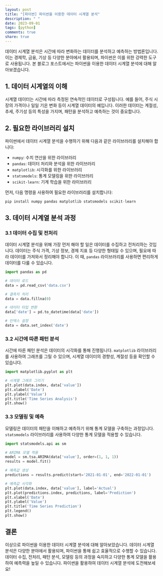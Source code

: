 ```yaml
---
layout: post
title: "[파이썬] 파이썬을 이용한 데이터 시계열 분석"
description: " "
date: 2023-09-01
tags: [python]
comments: true
share: true
---
```


데이터 시계열 분석은 시간에 따라 변화하는 데이터를 분석하고 예측하는 방법론입니다. 이는 경제학, 금융, 기상 등 다양한 분야에서 활용되며, 파이썬은 이를 위한 강력한 도구로 사용됩니다. 본 블로그 포스트에서는 파이썬을 이용한 데이터 시계열 분석에 대해 알아보겠습니다.

## 1. 데이터 시계열의 이해

시계열 데이터는 시간에 따라 측정된 연속적인 데이터로 구성됩니다. 예를 들어, 주식 시장의 가격이나 일일 기온 변화 등이 시계열 데이터의 예입니다. 이러한 데이터는 계절성, 추세, 주기성 등의 특성을 가지며, 패턴을 분석하고 예측하는 것이 중요합니다.

## 2. 필요한 라이브러리 설치

파이썬에서 데이터 시계열 분석을 수행하기 위해 다음과 같은 라이브러리를 설치해야 합니다:

- `numpy`: 수치 연산을 위한 라이브러리
- `pandas`: 데이터 처리와 분석을 위한 라이브러리
- `matplotlib`: 시각화를 위한 라이브러리
- `statsmodels`: 통계 모델링을 위한 라이브러리
- `scikit-learn`: 기계 학습을 위한 라이브러리

먼저, 다음 명령을 사용하여 필요한 라이브러리를 설치합니다:

```python
pip install numpy pandas matplotlib statsmodels scikit-learn
```

## 3. 데이터 시계열 분석 과정

### 3.1 데이터 수집 및 전처리

데이터 시계열 분석을 위해 가장 먼저 해야 할 일은 데이터를 수집하고 전처리하는 것입니다. 데이터는 주식 가격, 기상 정보, 경제 지표 등 다양한 형태일 수 있으며, 필요에 따라 데이터를 가져와서 정리해야 합니다. 이 때, `pandas` 라이브러리를 사용하면 편리하게 데이터를 다룰 수 있습니다.

```python
import pandas as pd

# 데이터 로드
data = pd.read_csv('data.csv')

# 결측치 처리
data = data.fillna(0)

# 데이터 타입 변환
data['date'] = pd.to_datetime(data['date'])

# 인덱스 설정
data = data.set_index('date')
```

### 3.2 시간에 따른 패턴 분석

시간에 따른 패턴 분석은 데이터의 시각화를 통해 진행됩니다. `matplotlib` 라이브러리를 사용하여 그래프를 그릴 수 있으며, 시계열 데이터의 경향성, 계절성 등을 확인할 수 있습니다.

```python
import matplotlib.pyplot as plt

# 시계열 그래프 그리기
plt.plot(data.index, data['value'])
plt.xlabel('Date')
plt.ylabel('Value')
plt.title('Time Series Analysis')
plt.show()
```

### 3.3 모델링 및 예측

모델링은 데이터의 패턴을 이해하고 예측하기 위해 통계 모델을 구축하는 과정입니다. `statsmodels` 라이브러리를 사용하여 다양한 통계 모델을 적용할 수 있습니다.

```python
import statsmodels.api as sm

# ARIMA 모델 적용
model = sm.tsa.ARIMA(data['value'], order=(1, 1, 1))
results = model.fit()

# 예측값 생성
predictions = results.predict(start='2021-01-01', end='2022-01-01')

# 예측값 시각화
plt.plot(data.index, data['value'], label='Actual')
plt.plot(predictions.index, predictions, label='Prediction')
plt.xlabel('Date')
plt.ylabel('Value')
plt.title('Time Series Prediction')
plt.legend()
plt.show()
```

## 결론

이상으로 파이썬을 이용한 데이터 시계열 분석에 대해 알아보았습니다. 데이터 시계열 분석은 다양한 분야에서 활용되며, 파이썬을 통해 쉽고 효율적으로 수행할 수 있습니다. 데이터 수집, 전처리, 패턴 분석, 모델링 등의 과정을 숙지하고 다양한 통계 모델을 활용하여 예측력을 높일 수 있습니다. 파이썬을 활용하여 데이터 시계열 분석에 도전해보세요!